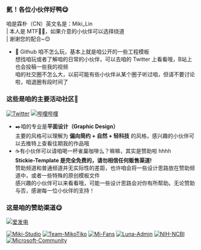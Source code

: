 ### 氦！各位小伙伴好鸭😋
咱是霖朴（CN）英文名是：Miki_Lin  
|  本人是 MTF🏳️‍⚧️，如果介意的小伙伴可以选择绕道  
|  谢谢您的配合~😊  

- 🦫 Github 咱不怎么玩，基本上就是咱公开的一些工程模板  
想找咱玩或者了解咱的日常的小伙伴，可以去咱的 Twitter 上看看哦，B站上也会投稿一些我的视频  
咱的社交圈不怎么大，以前可能有些小伙伴从某个圈子听过咱，但请不要讨论啦，咱退圈有段时间了  
  
### 这些是咱的主要活动社区🤭  
[![Twitter][link-twitter]](https://twitter.com/Miki_Lin_CN) [![哔哩哔哩][link-bilibili]](https://space.bilibili.com/22974524)  
  
- ✒️咱的专业是**平面设计（Graphic Design）**  
主要的风格可以理解为 **偏向简约 + 自然 + 轻科技** 的风格，感兴趣的小伙伴可以去推特上查看往期我的作品哦  
- ☕有小伙伴可以请咱喝一杯雀巢咖啡么？嘛嘛，其实是赞助啦 hhhh  
**Stickie-Template 是完全免费的，请勿相信任何贩售渠道!**  
赞助频道和普通频道并无实际性的差距，也许咱会将一些设计思路放在赞助频道中，或者一些特殊的原创模板文件  
感兴趣的小伙伴可以来看看哦，可能一些设计思路会对你有所帮助。无论赞助与否，感谢每一位小伙伴的支持！  
### 这是咱的赞助渠道😋  
[![爱发电][link-afdian]](https://afdian.net/@Miki_Lin)  
  
[![Miki-Studio](https://img.shields.io/badge/Miki-Studio-9cf)](https://github.com/MikiLin-wiviw) 
[![Team-MikoTiko](https://img.shields.io/badge/Team-MikoTiko-blue)](https://github.com/MikiLin-wiviw) 
[![Mi-Fans](https://img.shields.io/badge/Xiaomi-Fans-orange)](https://www.mi.com/index.html) 
[![Luna-Admin](https://img.shields.io/badge/Luna-Admin-blueviolet)](https://github.com/MikiLin-wiviw) 
[![NIH-NCBI](https://img.shields.io/badge/NIH-NCBI-lightgrey)](https://www.ncbi.nlm.nih.gov) 
[![Microsoft-Community](https://img.shields.io/badge/Microsoft-Community-blue)](https://answers.microsoft.com) 


[link-twitter]: https://img.shields.io/badge/dynamic/json?url=https%3A%2F%2Fapi.swo.moe%2Fstats%2Ftwitter%2FMiki_Lin_CN&query=count&color=1da1f2&label=Twitter&labelColor=282c34&logo=twitter&suffix=+follows&cacheSeconds=3600  
[link-bilibili]: https://img.shields.io/badge/dynamic/json?url=https%3A%2F%2Fapi.swo.moe%2Fstats%2Fbilibili%2F22974524&query=count&color=282c34&label=%E5%93%94%E5%93%A9%E5%93%94%E5%93%A9&labelColor=FE7398&logo=data%3Aimage%2Fpng%3Bbase64%2CiVBORw0KGgoAAAANSUhEUgAAAGAAAABgCAYAAADimHc4AAAD7ElEQVR4nO2dW9WrMBCFK6ESkFAJSKiESqgEHCABCZWAhEpAAhL2ecik5dDc%2FpXLBDLfWnlqy0xmJ5BMQnq5CIIgCIIgCIIgCIIgCEIBAHQAemYfrgCunD6wAKAHsEKxALgx+bCQD8%2FS9tmgVqeDr1lLigDgZvDhXso+K9TyTBQRwRJ8AHjntl0Flh5QRAQK%2FmKxPeayWx2OXpBNBKiHvi34b7T2MC4pAvW6twR%2FRwkRKPizBN8CgEcuESj4Lwm+BwBjahEk+H8EwJRKhOaCDzW8e1JLfkUUH1NgmR3XmHffHR1l+72BSs8d7w8U+JDAnZERQMcV+CtUi7dNqFqibB4J7vtrq7xKCuAasbTMXCL4T+5aVk6+2xHUrWdhruAR6HIJcOeu2UHI8zyAe2ytWfEdWz9PVvQ8YAmIQ5dDAB9LFsMVAv8oMO2zAGrC5WNIarRiAuKR9jYEd9pY08aa6uUzIHGRdkgKd8pY0yc1WjEBAqypDYoAG0QAZkQAZkQAZkQAZk4vANQenjsSzS3I%2FwcSbXU5jQBUkRtdf4Rar90v8kSv3+I3ffCCSpk8I%2Fw+lgDkdI%2Fv2rEp2CaiWm1AsDQLlDAD+dlFXLMeAaCSeLZdaSFE5VUQNot38cKuEeBgAsSuG0flVZBmEanbXfNQAsS0fgBYIn2fIu3%2FBBMHEyBmDXlFfA8IzeHb+Ems4WAChKykrVA9ZfsQTL57jXzRg4A5wC%2FA8N4ADiZAZwm2XjW75Qh2KOTfA0p4kygPw28OJcCVgn3nDnYo2EwEYRgGH0qAMyICMCMCMCMCMCMCMCMCMCMCfP3qwHDOQ4AAUekTk8FaBRihJnZdYbvtCGC7LvmkM63GjVDINPFrQgCq5ETXfmMzI90FXzPvfqt7x4rEu%2FZaEcCUxFvgz2zO+BUn6UkoaEEAsptiMSX5e8FoRYCN7cVgb4Vq7U%2FH50Pq4JNP7Qiw8UFnJwcK+tXy+Wj6PLEvPgHSHv5UgwA1IQIwwyFAyLJin9RoxYgAzAQIkPwNmf26busC+OIx5TDqo5nDT+F%2FSS%2F9CYzwb+No49zNy2evkYv0LywGGAXUvp6eSneycqOic0w20k7CNgKE7jJunSGLACTCxF27ylmQc98T5MQUH49swd+I0HPXslLKnT0N+wnkrTKi9JZL%2FL9i1SorMmdeQ4TQQ7OFMxIMzGD45w8nUL1im7efENZLJpgPSw0pfz0cdt4U3230Td%2FTvx2R6d2FrHhEWLkq5PELOMsRPHCPnAZGv1xJteL7jbJiaW3sB2nDvPC%2FosSYvjRQz4cJ6n7KO3rYQL7M+L6nVtfDVRAEQRAEQRAEQRAEIZ5%2FSAXmdfXaoQsAAAAASUVORK5CYII%3D&suffix=+%E5%85%B3%E6%B3%A8&cacheSeconds=3600  
[link-afdian]: https://img.shields.io/badge/dynamic/json?url=https%3A%2F%2Fapi.swo.moe%2Fstats%2Fafdian%2FMiki_Lin&query=count&color=282c34&label=%E7%88%B1%E5%8F%91%E7%94%B5&labelColor=946ce6&suffix=+%E5%8F%91%E7%94%B5%E4%BA%BA%E6%AC%A1+%2F+%E6%9C%88&cacheSeconds=3600